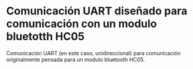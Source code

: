 # Comunicación UART diseñado para comunicación con un modulo bluetotth HC05
Comunicación UART (en este caso, unidireccional) para comunicación originalmente pensada para un modulo bluetooth HC05.
